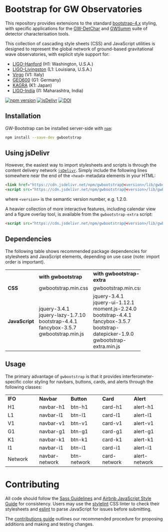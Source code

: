 # Bootstrap for GW Observatories

This repository provides extensions to the standard
[bootstrap-4.x](//github.com/twbs/bootstrap/) styling, with specific
applications for the [GW-DetChar](//github.com/gwdetchar/gwdetchar/) and
[GWSumm](//github.com/gwpy/gwsumm) suite of detector characterisation tools.

This collection of cascading style sheets (CSS) and JavaScript utilities
is designed to represent the global network of ground-based
gravitational wave observatories, with explicit style support for:

  - [LIGO-Hanford](https://www.ligo.caltech.edu/WA) (H1: Washington, U.S.A.)
  - [LIGO-Livingston](https://www.ligo.caltech.edu/LA) (L1: Louisiana, U.S.A.)
  - [Virgo](http://www.virgo-gw.eu) (V1: Italy)
  - [GEO600](https://www.geo600.org) (G1: Germany)
  - [KAGRA](https://gwcenter.icrr.u-tokyo.ac.jp/en/) (K1: Japan)
  - [LIGO-India](https://www.ligo-india.in) (I1: Maharashtra, India)

[![npm version](https://badge.fury.io/js/gwbootstrap.svg)](https://badge.fury.io/js/gwbootstrap)
[![jsDelivr](https://data.jsdelivr.com/v1/package/npm/gwbootstrap/badge)](https://www.jsdelivr.com/package/npm/gwbootstrap)
[![DOI](https://zenodo.org/badge/DOI/10.5281/zenodo.3483879.svg)](https://doi.org/10.5281/zenodo.3483879)

## Installation

GW-Bootstrap can be installed server-side with
[`npm`](https://www.npmjs.com/get-npm):

```bash
npm install --save-dev gwbootstrap
```

## Using jsDelivr

However, the easiest way to import stylesheets and scripts is through the
content delivery network [`jsDelivr`](https://jsdelivr.com). Simply include the
following lines somewhere near the end of the `<head>` metadata elements
in your HTML:

```html
<link href="https://cdn.jsdelivr.net/npm/gwbootstrap@<version>/lib/gwbootstrap.min.css" rel="stylesheet" media="all">
<script src="https://cdn.jsdelivr.net/npm/gwbootstrap@<version>/lib/gwbootstrap.min.js" type="text/javascript"></script>
```

where `<version>` is the semantic version number, e.g. 1.2.0.

A heavier collection of more interactive features, including calendar
view and a figure overlay tool, is available from the `gwbootstrap-extra`
script:

```html
<script src="https://cdn.jsdelivr.net/npm/gwbootstrap@<version>/lib/gwbootstrap-extra.min.js" type="text/javascript"></script>
```

## Dependencies

The following table shows recommended package dependencies for
stylesheets and JavaScript elements, depending on use case (note: import
order is important).

<table style="width:86%;">
<colgroup>
<col style="width: 21%" />
<col style="width: 28%" />
<col style="width: 36%" />
</colgroup>
<tbody>
<tr class="odd">
<td></td>
<td><strong>with gwbootstrap</strong></td>
<td><strong>with gwbootstrap-extra</strong></td>
</tr>
<tr class="even">
<td><strong>CSS</strong></td>
<td>gwbootstrap.min.css</td>
<td>gwbootstrap.min.css</td>
</tr>
<tr class="odd">
<td><strong>JavaScript</strong></td>
<td>jquery-3.4.1<br>
jquery-lazy-1.7.10<br>
bootstrap-4.4.1<br>
fancybox-3.5.7<br>
gwbootstrap.min.js</td>
<td>jquery-3.4.1<br>
jquery-ui-1.12.1<br>
moment.js-2.24.0<br>
bootstrap-4.4.1<br>
fancybox-3.5.7<br>
bootstrap-datepicker-1.9.0<br>
gwbootstrap-extra.min.js</td>
</tr>
</tbody>
</table>

## Usage

The primary advantage of `gwbootstrap` is that it provides
interferometer-specific color styling for navbars, buttons,
cards, and alerts through the following classes:

<table style="width: 100%;">
<colgroup>
<col style="width: 20%" />
<col style="width: 20%" />
<col style="width: 20%" />
<col style="width: 20%" />
<col style="width: 20%" />
</colgroup>
<tbody>
<tr class="odd">
<td><strong>IFO</strong></td>
<td><strong>Navbar</strong></td>
<td><strong>Button</strong></td>
<td><strong>Card</strong></td>
<td><strong>Alert</strong></td>
</tr>
<tr class="even">
<td>H1</td>
<td>navbar-h1</td>
<td>btn-h1</td>
<td>card-h1</td>
<td>alert-h1</h1>
</tr>
<tr class="odd">
<td>L1</td>
<td>navbar-l1</td>
<td>btn-l1</td>
<td>card-l1</td>
<td>alert-l1</td>
</tr>
<tr class="even">
<td>V1</td>
<td>navbar-v1</td>
<td>btn-v1</td>
<td>card-v1</td>
<td>alert-v1</td>
</tr>
<tr class="odd">
<td>G1</td>
<td>navbar-g1</td>
<td>btn-g1</td>
<td>card-g1</td>
<td>alert-g1</td>
</tr>
<tr class="even">
<td>K1</td>
<td>navbar-k1</td>
<td>btn-k1</td>
<td>card-k1</td>
<td>alert-k1</td>
</tr>
<tr class="odd">
<td>I1</td>
<td>navbar-i1</td>
<td>btn-i1</td>
<td>card-i1</td>
<td>alert-i1</td>
</tr>
<tr class="even">
<td>Network</td>
<td>navbar-network</td>
<td>btn-network</td>
<td>card-network</td>
<td>alert-network</td>
</tr>
</tbody>
</table>

# Contributing

All code should follow the [Sass Guidelines](https://sass-guidelin.es) and
[Airbnb JavaScript Style Guide](//github.com/airbnb/javascript) for
consistency. Users may use the [stylelint](https://stylelint.io) CSS linter
to check their stylesheets and [eslint](https://eslint.org) to parse
JavaScript for issues before submitting.

The
[contributions guide](//github.com/gwdetchar/gwbootstrap/blob/master/CONTRIBUTING.md)
outlines our recommended procedure for proposing additions and making and
testing changes.

